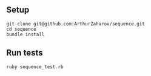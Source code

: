 ## Setup

```
git clone git@github.com:ArthurZaharov/sequence.git
cd sequence
bundle install
```

## Run tests

```
ruby sequence_test.rb
```
